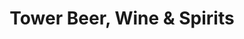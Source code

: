 ---
title: "Tower Beer, Wine & Spirits"
url: /doraville/tower-beer-wine-and-spirits/
shop: beverages
---